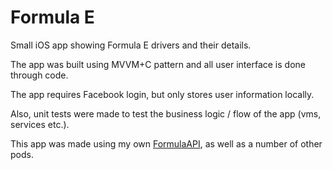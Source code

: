 # Formula E

Small iOS app showing Formula E drivers and their details.

The app was built using MVVM+C pattern and all user interface is done through code.

The app requires Facebook login, but only stores user information locally.

Also, unit tests were made to test the business logic / flow of the app (vms, services etc.).

This app was made using my own [FormulaAPI](https://github.com/aivcec/FormulaAPI), as well as a number of other pods.